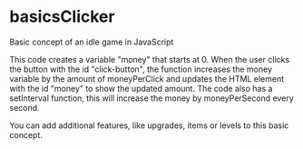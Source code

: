 # basicsClicker
Basic concept of an idle game in JavaScript

This code creates a variable "money" that starts at 0. When the user clicks the button with the id "click-button", the function increases the money variable by the amount of moneyPerClick and updates the HTML element with the id "money" to show the updated amount. The code also has a setInterval function, this will increase the money by moneyPerSecond every second.

You can add additional features, like upgrades, items or levels to this basic concept.
